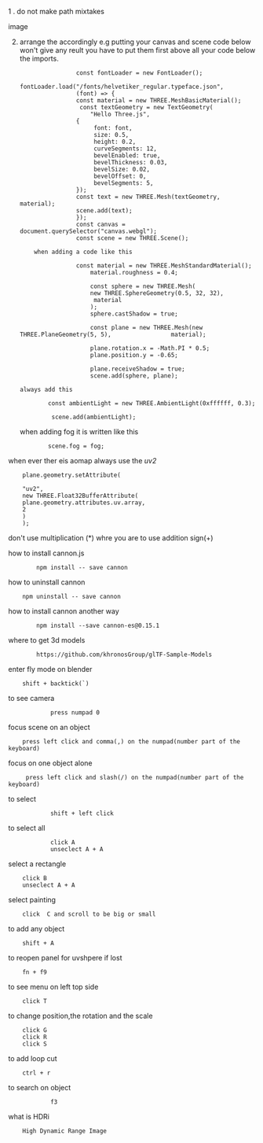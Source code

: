 1 . do not make path mixtakes

image

2.  arrange the accordingly
    e.g putting your canvas and scene code below won't give any reult you have to put them first above all your code below the imports.

                        const fontLoader = new FontLoader();
                        fontLoader.load("/fonts/helvetiker_regular.typeface.json",
                        (font) => {
                        const material = new THREE.MeshBasicMaterial();
                         const textGeometry = new TextGeometry(
                            "Hello Three.js",
                        {
                             font: font,
                             size: 0.5,
                             height: 0.2,
                             curveSegments: 12,
                             bevelEnabled: true,
                             bevelThickness: 0.03,
                             bevelSize: 0.02,
                             bevelOffset: 0,
                             bevelSegments: 5,
                        });
                        const text = new THREE.Mesh(textGeometry, material);
                        scene.add(text);
                        });
                        const canvas = document.querySelector("canvas.webgl");
                        const scene = new THREE.Scene();

            when adding a code like this

                        const material = new THREE.MeshStandardMaterial();
                            material.roughness = 0.4;

                            const sphere = new THREE.Mesh(
                            new THREE.SphereGeometry(0.5, 32, 32),
                             material
                            );
                            sphere.castShadow = true;

                            const plane = new THREE.Mesh(new THREE.PlaneGeometry(5, 5),                 material);

                            plane.rotation.x = -Math.PI * 0.5;
                            plane.position.y = -0.65;

                            plane.receiveShadow = true;
                            scene.add(sphere, plane);

        always add this

                const ambientLight = new THREE.AmbientLight(0xffffff, 0.3);

                 scene.add(ambientLight);

    when adding fog it is written like this

                scene.fog = fog;

when ever ther eis aomap always use the _uv2_

        plane.geometry.setAttribute(

        "uv2",
        new THREE.Float32BufferAttribute(
        plane.geometry.attributes.uv.array,
        2
        )
        );

don't use multiplication (\*) whre you are to use addition sign(+)

how to install cannon.js

            npm install -- save cannon

how to uninstall cannon

        npm uninstall -- save cannon

how to install cannon another way

            npm install --save cannon-es@0.15.1

where to get 3d models

            https://github.com/khronosGroup/glTF-Sample-Models

enter fly mode on blender

        shift + backtick(`)

to see camera

                press numpad 0

focus scene on an object

        press left click and comma(,) on the numpad(number part of the keyboard)

focus on one object alone

         press left click and slash(/) on the numpad(number part of the keyboard)

to select

                shift + left click

to select all

                click A
                unseclect A + A

select a rectangle

        click B
        unseclect A + A

select painting

        click  C and scroll to be big or small

to add any object

        shift + A

to reopen panel for uvshpere if lost

        fn + f9

to see menu on left top side

        click T

to change position,the rotation and the scale

        click G
        click R
        click S

to add loop cut

        ctrl + r

to search on object

                f3

what is HDRi

        High Dynamic Range Image
